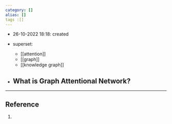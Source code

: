 ```yaml
---
category: []
alias: []
tags :[]
---
```


- 26-10-2022 18:18: created

- superset:
	- [[attention]]
	- [[graph]]
	- [[knowledge graph]]

- What is Graph Attentional Network?
	- 


---
## Reference

1. 